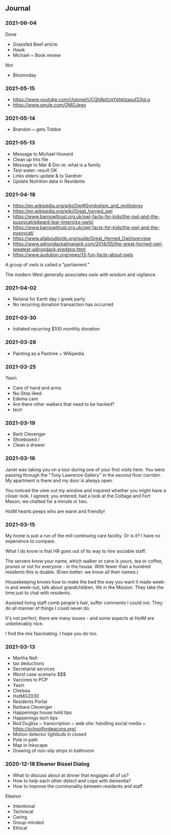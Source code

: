 ## Journal

### 2021-06-04

Done

* Grassfed Beef article
* Hawk
* Michael ~ Book review

Not
* Bloomsday

### 2021-05-15

* https://www.youtube.com/channel/UCQh8ptUqYphklzasuf23gLg
* https://www.smule.com/OMGJego

### 2021-05-14

* Brandon ~ gets Tobbie


### 2021-05-13

* Message to Michael Howard
* Clean up this file
* Message to Mar & Dor re: what is a family
* Test water: result OK
* Links elders update & to Gardner
* Update Nutrition data in Residents

### 2021-04-18

* https://en.wikipedia.org/wiki/Owl#Symbolism_and_mythology
* https://en.wikipedia.org/wiki/Great_horned_owl
* https://www.barnowltrust.org.uk/owl-facts-for-kids/the-owl-and-the-pussycat/edward-lear-limericks-owls/
* https://www.barnowltrust.org.uk/owl-facts-for-kids/the-owl-and-the-pussycat/
* https://www.allaboutbirds.org/guide/Great_Horned_Owl/overview
* https://www.adirondackalmanack.com/2014/05/the-great-horned-owl-greatest-adirondack-predator.html
* https://www.audubon.org/news/13-fun-facts-about-owls

A group of owls is called a "parliament."

The modern West generally associates owls with wisdom and vigilance.


### 2021-04-02

* Retsina for Earth day / greek party
* No recurring donation transaction has occurred

### 2021-03-30

* Initiated recurring $100 monthly donation

### 2021-03-28

* Painting as a Pastime ~ Wikipedia

### 2021-03-25

Yasin

* Care of hand and arms
* Nu-Step liked
* Edema care
* Are there other walkers that need to be hacked?
* tech

### 2021-03-19

* Barb Clevenger
* Shoeboxed /
* Clean a drawer


### 2021-03-16

Janet was taking you on a tour during one of your first visits here. You were passing through the "Tony Lawrence Gallery" in the second floor corridor. My apartment is there and my door is always open.

You noticed the view out my window and inquired whether you might have a closer look. I agreed; you entered; had a look at the Cottage and Fort Mason; we chatted for a minute or two.

HotM hearts peeps who are warm and friendly!


### 2021-03-15

My home is just a run of the mill continuing care facility. Or is it? I have no experience to compare.

What I do know is that HR goes out of its way to hire sociable staff.

The servers know your name, which walker or cane is yours, tea or coffee, prunes or not for everyone - in the house. With fewer than a hundred residents this is doable. (Even better: we know all their names.)

Housekeeping knows how to make the bed the way you want it made week-in and week-out, talk about grandchildren, life in the Mission. They take the time just to chat with residents.

Assisted living staff comb people's hair, suffer comments I could not. They do all manner of things I could never do.

It's not perfect, there are many issues - and some aspects at HotM are unbelievably nice.

I find the mix fascinating. I hope you do too.


### 2021-03-13

* Martha Nell
* tax deductions
* Secretarial services
* Worst case scenario $$$
* Vaccines to PCP
* Yasin
* Chelsea
* HotMG2030
* Residents Portal
* Barbara Clevenger
* Happenings house hold tips
* Happenings tech tips
* Rod Dugliss ~ transcription ~ web site: handling social media ~ https://schoolfordeacons.org/
* Motion detector lightbulb in closed
* Pole in path
* Map in Inkscape
* Drawing of non-slip strips in bathroom


### 2020-12-18 Eleanor Bissel Dialog

* What to discuss about at dinner that engages all of us?
* How to help each other detect and cope with dementia?
* How to improve the commonality between residents and staff

Eleanor

* Intentional
* Technical
* Caring
* Group-minded
* Ethical
